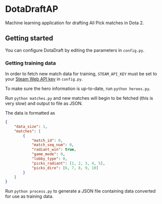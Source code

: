 # DotaDraftAP
Machine learning application for drafting All Pick matches in Dota 2.

## Getting started

You can configure DotaDraft by editing the parameters in `config.py`.

### Getting training data
In order to fetch new match data for training, `STEAM_API_KEY` must be set to your [Steam Web API key](https://steamcommunity.com/dev/apikey) in `config.py`.

To make sure the hero information is up-to-date, run `python heroes.py`.

Run `python matches.py` and new matches will begin to be fetched (this is very slow) and output to file as JSON.

The data is formatted as
```json
{
    "data_size": 1,
    "matches": [
        {
            "match_id": 0,
            "match_seq_num": 0,
            "radiant_win": true,
            "game_mode": 0,
            "lobby_type": 0,
            "picks_radiant": [1, 2, 3, 4, 5],
            "picks_dire": [6, 7, 8, 9, 10]
        }
    ]
}
```

Run `python process.py` to generate a JSON file containing data converted for use as training data.
